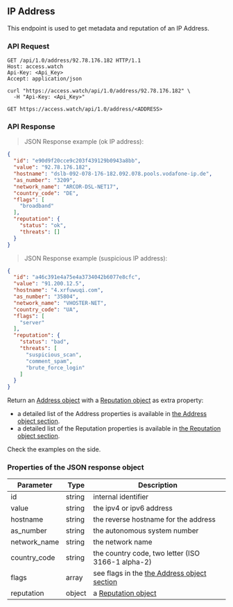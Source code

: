 ## IP Address

This endpoint is used to get metadata and reputation of an IP Address.

### API Request

```http
GET /api/1.0/address/92.78.176.182 HTTP/1.1
Host: access.watch
Api-Key: <Api_Key>
Accept: application/json
```

```shell
curl "https://access.watch/api/1.0/address/92.78.176.182" \
  -H "Api-Key: <Api_Key>"
```

`GET https://access.watch/api/1.0/address/<ADDRESS>`

### API Response

> JSON Response example (ok IP address):

```json
{
  "id": "e90d9f20cce9c203f439129b0943a8bb",
  "value": "92.78.176.182",
  "hostname": "dslb-092-078-176-182.092.078.pools.vodafone-ip.de",
  "as_number": "3209",
  "network_name": "ARCOR-DSL-NET17",
  "country_code": "DE",
  "flags": [
    "broadband"
  ],
  "reputation": {
    "status": "ok",
    "threats": []
  }
}
```

> JSON Response example (suspicious IP address):

```json
{
  "id": "a46c391e4a75e4a3734042b6077e8cfc",
  "value": "91.200.12.5",
  "hostname": "4.xrfuwuqi.com",
  "as_number": "35804",
  "network_name": "VHOSTER-NET",
  "country_code": "UA",
  "flags": [
    "server"
  ],
  "reputation": {
    "status": "bad",
    "threats": [
      "suspicious_scan",
      "comment_spam",
      "brute_force_login"
    ]
  }
}
```

Return an [Address object](#ip-address-object) with a [Reputation object](#reputation-object) as extra property:

 * a detailed list of the Address properties is available in [the Address object section](#ip-address-object).
 * a detailed list of the Reputation properties is available in [the Reputation object section](#reputation-object).

Check the examples on the side.

### Properties of the JSON response object

Parameter    | Type   | Description
----------   | ------ | --------------------------------------------------------
id           | string | internal identifier
value        | string | the ipv4 or ipv6 address
hostname     | string | the reverse hostname for the address
as_number    | string | the autonomous system number
network_name | string | the network name
country_code | string | the country code, two letter (ISO 3166-1 alpha-2)
flags        | array  | see flags in the [the Address object section](#ip-address-object)
reputation   | object | a [Reputation object](#reputation-object)
